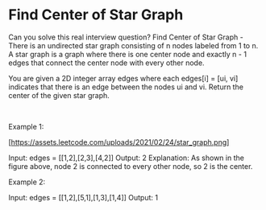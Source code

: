 # Find Center of Star Graph

Can you solve this real interview question? Find Center of Star Graph - There is an undirected star graph consisting of n nodes labeled from 1 to n. A star graph is a graph where there is one center node and exactly n - 1 edges that connect the center node with every other node.

You are given a 2D integer array edges where each edges[i] = [ui, vi] indicates that there is an edge between the nodes ui and vi. Return the center of the given star graph.

 

Example 1:

[https://assets.leetcode.com/uploads/2021/02/24/star_graph.png]


Input: edges = [[1,2],[2,3],[4,2]]
Output: 2
Explanation: As shown in the figure above, node 2 is connected to every other node, so 2 is the center.


Example 2:


Input: edges = [[1,2],[5,1],[1,3],[1,4]]
Output: 1